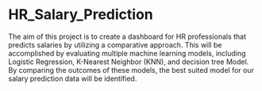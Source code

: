 # HR_Salary_Prediction
The aim of this project is to create a dashboard for HR professionals that predicts salaries by utilizing a comparative approach. 
This will be accomplished by evaluating multiple machine learning models, including Logistic Regression, K-Nearest Neighbor (KNN),
 and decision tree Model. By comparing the outcomes of these models, the best suited model
for our salary prediction data will be identified.

